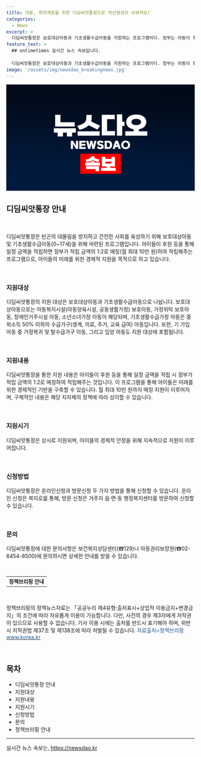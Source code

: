 ```yaml
---
title: 아동, 취약계층을 위한 디딤씨앗통장으로 자산형성이 쉬워져요!
categories:
  - News
excerpt: >
  디딤씨앗통장은 보호대상아동과 기초생활수급아동을 지원하는 프로그램이다. 정부는 아동이 후원 등을 통해 적립한 금액을 1:2로 매칭하여 적립금을 지원한다. 프로그램은 지원대상, 내용, 지원시기, 신청방법에 대한 상세한 내용을 안내하고 있다. 필요한 경우 온라인 또는 방문 신청이 가능하며, 관련 문의는 보건복지상담센터나 아동권리보장원에 할 수 있다. (150자)
feature_text: >
  ## ontimetimes 실시간 뉴스 속보입니다.

  디딤씨앗통장은 보호대상아동과 기초생활수급아동을 지원하는 프로그램이다. 정부는 아동이 후원 등을 통해 적립한 금액을 1:2로 매칭하여 적립금을 지원한다. 프로그램은 지원대상, 내용, 지원시기, 신청방법에 대한 상세한 내용을 안내하고 있다. 필요한 경우 온라인 또는 방문 신청이 가능하며, 관련 문의는 보건복지상담센터나 아동권리보장원에 할 수 있다. (150자)
image: '/assets/img/newsdao_breakingnews.jpg'
---
```


<p><img src="/assets/img/newsdao_breakingnews.jpg" alt="ontimetimes 속보" /></p>

<h2 data-ke-size="size26">디딤씨앗통장 안내</h2>

<p data-ke-size="size16">&nbsp;</p>

<p data-ke-size="size16">디딤씨앗통장은 빈곤의 대물림을 방지하고 건전한 사회를 육성하기 위해 보호대상아동 및 기초생활수급아동(0~17세)을 위해 마련된 프로그램입니다. 아이들이 후원 등을 통해 일정 금액을 적립하면 정부가 적립 금액의 1:2로 매칭(월 최대 10만 원)하여 적립해주는 프로그램으로, 아이들의 미래를 위한 경제적 지원을 목적으로 하고 있습니다.</p>

<p data-ke-size="size16">&nbsp;</p>

<h3>지원대상</h3>

<p data-ke-size="size16">디딤씨앗통장의 지원 대상은 보호대상아동과 기초생활수급아동으로 나뉩니다. 보호대상아동으로는 아동복지시설(아동양육시설, 공동생활가정) 보호아동, 가정위탁 보호아동, 장애인거주시설 아동, 소년소녀가정 아동이 해당되며, 기초생활수급가정 아동은 중위소득 50% 이하의 수급가구(생계, 의료, 주거, 교육 급여) 아동입니다. 또한, 기 가입 아동 중 가정복귀 및 탈수급가구 아동, 그리고 입양 아동도 지원 대상에 포함됩니다.</p>

<p data-ke-size="size16">&nbsp;</p>

<h3>지원내용</h3>

<p data-ke-size="size16">디딤씨앗통장을 통한 지원 내용은 아이들이 후원 등을 통해 일정 금액을 적립 시 정부가 적립 금액의 1:2로 매칭하여 적립해주는 것입니다. 이 프로그램을 통해 아이들은 미래를 위한 경제적인 기반을 구축할 수 있습니다. 월 최대 10만 원까지 매칭 지원이 이루어지며, 구체적인 내용은 해당 지자체의 정책에 따라 상이할 수 있습니다. </p>

<p data-ke-size="size16">&nbsp;</p>

<h3>지원시기</h3>

<p data-ke-size="size16">디딤씨앗통장은 상시로 지원되며, 아이들의 경제적 안정을 위해 지속적으로 지원이 이루어집니다. </p>

<p data-ke-size="size16">&nbsp;</p>

<h3>신청방법</h3>

<p data-ke-size="size16">디딤씨앗통장은 온라인신청과 방문신청 두 가지 방법을 통해 신청할 수 있습니다. 온라인 신청은 복지로를 통해, 방문 신청은 거주지 읍·면·동 행정복지센터를 방문하여 신청할 수 있습니다. </p>

<p data-ke-size="size16">&nbsp;</p>

<h3>문의</h3>

<p data-ke-size="size16">디딤씨앗통장에 대한 문의사항은 보건복지상담센터(☎129)나 아동권리보장원(☎02-6454-8500)에 문의하시면 상세한 안내를 받을 수 있습니다. </p>

<p data-ke-size="size16">&nbsp;</p>

<table>
    <tbody>
        <tr>
            <td style="text-align: center; height: 17px;"><b>정책브리핑 안내</b></td>
        </tr>
    </tbody>
</table>

<p data-ke-size="size16">&nbsp;</p>

<p data-ke-size="size16">정책브리핑의 정책뉴스자료는 「공공누리 제4유형:출처표시+상업적 이용금지+변경금지」의 조건에 따라 자유롭게 이용이 가능합니다. 다만, 사진의 경우 제3자에게 저작권이 있으므로 사용할 수 없습니다. 기사 이용 시에는 출처를 반드시 표기해야 하며, 위반 시 저작권법 제37조 및 제138조에 따라 처벌될 수 있습니다. <span style="color: #1a5490;">자료출처=정책브리핑</span> <a href="https://www.korea.kr" target="_blank"><span style="color: #1a5490;">www.korea.kr</span></a></p>

<p data-ke-size="size16">&nbsp;</p>

<h2 data-ke-size="size26">목차</h2>

<ul>
    <li>디딤씨앗통장 안내</li>
    <li>지원대상</li>
    <li>지원내용</li>
    <li>지원시기</li>
    <li>신청방법</li>
    <li>문의</li>
    <li>정책브리핑 안내</li>
</ul>

<p><hr></p>
실시간 뉴스 속보는, <a href="https://newsdao.kr" rel="dofollow">https://newsdao.kr</a>


